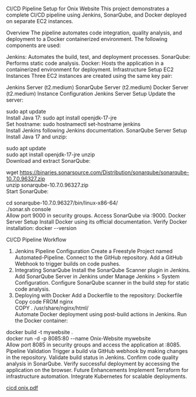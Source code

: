 CI/CD Pipeline Setup for Onix Website
This project demonstrates a complete CI/CD pipeline using Jenkins, SonarQube, and Docker deployed on separate EC2 instances.

Overview
The pipeline automates code integration, quality analysis, and deployment to a Docker containerized environment. The following components are used:

Jenkins: Automates the build, test, and deployment processes.
SonarQube: Performs static code analysis.
Docker: Hosts the application in a containerized environment for deployment.
Infrastructure Setup
EC2 Instances
Three EC2 instances are created using the same key pair:

Jenkins Server (t2.medium)
SonarQube Server (t2.medium)
Docker Server (t2.medium)
Instance Configuration
Jenkins Server Setup
Update the server:

sudo apt update  
Install Java 17:
sudo apt install openjdk-17-jre  
Set hostname:
sudo hostnamectl set-hostname jenkins  
Install Jenkins following Jenkins documentation.
SonarQube Server Setup
Install Java 17 and unzip:

sudo apt update  
sudo apt install openjdk-17-jre unzip  
Download and extract SonarQube:

wget https://binaries.sonarsource.com/Distribution/sonarqube/sonarqube-10.7.0.96327.zip  
unzip sonarqube-10.7.0.96327.zip  
Start SonarQube:

cd sonarqube-10.7.0.96327/bin/linux-x86-64/  
./sonar.sh console  
Allow port 9000 in security groups. Access SonarQube via <public-IP>:9000.
Docker Server Setup
Install Docker using its official documentation.
Verify Docker installation:
docker --version 

CI/CD Pipeline Workflow
1. Jenkins Pipeline Configuration
Create a Freestyle Project named Automated-Pipeline.
Connect to the GitHub repository.
Add a GitHub Webhook to trigger builds on code pushes.
2. Integrating SonarQube
Install the SonarQube Scanner plugin in Jenkins.
Add SonarQube Server in Jenkins under Manage Jenkins > System Configuration.
Configure SonarQube scanner in the build step for static code analysis.
3. Deploying with Docker
Add a Dockerfile to the repository:
Dockerfile
Copy code
FROM nginx  
COPY . /usr/share/nginx/html/  
Automate Docker deployment using post-build actions in Jenkins.
Run the Docker container:

docker build -t mywebsite .  
docker run -d -p 8085:80 --name Onix-Website mywebsite  
Allow port 8085 in security groups and access the application at <public-IP>:8085.
Pipeline Validation
Trigger a build via GitHub webhook by making changes in the repository.
Validate build status in Jenkins.
Confirm code quality analysis in SonarQube.
Verify successful deployment by accessing the application on the browser.
Future Enhancements
Implement Terraform for infrastructure automation.
Integrate Kubernetes for scalable deployments.

[cicd onix.pdf](https://github.com/user-attachments/files/18024325/cicd.onix.pdf)

